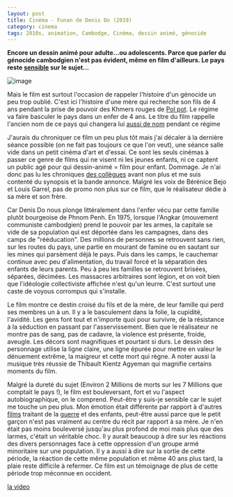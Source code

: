 ```yaml
---
layout: post
title: Cinéma - Funan de Denis Do (2019)
category: cinema
tags: 2010s, animation, Cambodge, Cinéma, dessin animé, génocide
---
```

**Encore un dessin animé pour adulte...ou adolescents. Parce que parler du génocide cambodgien n'est pas évident, même en film d'ailleurs. Le pays reste <a href="https://cheziceman.wordpress.com/2018/07/05/geopolitique-le-cambodge-sombre-t-il-dans-la-dictature/">sensible</a> sur le sujet...**

![image](https://cheziceman.files.wordpress.com/2019/03/funan.jpg)

Mais le film est surtout l'occasion de rappeler l'histoire d'un génocide un peu trop oublié. C'est ici l'histoire d'une mère qui recherche son fils de 4 ans pendant la prise de pouvoir des Khmers rouges de <a href="https://fr.wikipedia.org/wiki/Pol_Pot">Pol pot</a>. Le régime va faire basculer le pays dans un enfer de 4 ans. Le titre du film rappelle l'ancien nom de ce pays qui changera lui <a href="https://fr.wikipedia.org/wiki/Kampuchéa_démocratique">aussi de nom</a> pendant ce régime

J'aurais du chroniquer ce film un peu plus tôt mais j'ai décaler à la dernière séance possible (on ne fait pas toujours ce que l'on veut), une séance salle vide dans un petit cinéma d'art et d'essai. Ce sont les seuls cinémas à passer ce genre de films qui ne visent ni les jeunes enfants, ni ce captent un public agé pour qui dessin-animé = film pour enfant. Dommage. Je n'ai donc pas lu les chroniques <a href="https://dragongalactique.com/2019/03/19/funan-denis-do/">des collègues</a> avant non plus et me suis contenté du synopsis et la bande annonce. Malgré les voix de Bérénice Bejo et Louis Garrel, pas de promo non plus sur ce film, que le réalisateur dédie à sa mère et son frère. 

Car Denis Do nous plonge littéralement dans l'enfer vécu par cette famille plutôt bourgeoise de Phnom Penh. En 1975, lorsque l'Angkar (mouvement communiste cambodgien) prend le pouvoir par les armes, la capitale se vide de sa population qui est déportée dans les campagnes, dans des camps de "rééducation". Des millions de personnes se retrouvent sans rien, sur les routes du pays, une partie en mourant de famine ou en sautant sur les mines qui parsèment déjà le pays. Puis dans les camps, le cauchemar continue avec peu d'alimentation, du travail forcé et la séparation des enfants de leurs parents. Peu à peu les familles se retrouvent brisées, séparées, décimées. Les massacres arbitraires sont légion, et on voit bien que l'idéologie collectiviste affichée n'est qu'un leurre. C'est surtout une caste de voyous corrompus qui s'installe.

Le film montre ce destin croisé du fils et de la mère, de leur famille qui perd ses membres un à un. Il y a le basculement dans la folie, la cupidité, l'avidité. Les gens font tout et n'importe quoi pour survivre, de la résistance à la séduction en passant par l'asservissement. Bien que le réalisateur ne montre pas de sang, pas de cadavre, la violence est présente, froide, aveugle. Les décors sont magnifiques et pourtant si durs. Le dessin des personnage utilise la ligne claire, une ligne épurée pour mettre en valeur le dénuement extrême, la maigreur et cette mort qui règne. A noter aussi la musique très réussie de Thibault Kientz Agyeman qui magnifie certains moments du film. 

Malgré la dureté du sujet (Environ 2 Millions de morts sur les 7 Millions que comptait le pays !), le film est bouleversant, fort et vu l'aspect autobiographique, on le comprend. Peut-être y suis-je sensible car le sujet me touche un peu plus. Mon émotion était différente par rapport à d'autres <a href="https://cheziceman.wordpress.com/2019/03/15/cinema-wardi-de-mats-grorud-2019/">films</a> traitant de la <a href="https://cheziceman.wordpress.com/2018/04/19/cinema-le-tombeau-des-lucioles-disao-takahata-1988/">guerre</a> et des enfants, peut-être aussi parce que le petit garçon n'est pas vraiment au centre du récit par rapport à sa mère. Je n'en était pas moins bouleversé jusqu'au plus profond de moi mais plus que des larmes, c'était un véritable choc. Il y aurait beaucoup à dire sur les réactions des divers personnages face à cette oppression d'un groupe armé minoritaire sur une population. Il y a aussi à dire sur la sortie de cette période, la réaction de cette même population et même 40 ans plus tard, la plaie reste difficile à refermer. Ce film est un témoignage de plus de cette période trop méconnue en occident. 

[la video](https://www.youtube.com/watch?v=xdSqaLOcOXc)


